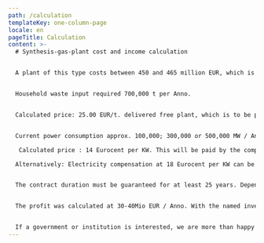 ```yaml
---
path: /calculation
templateKey: one-column-page
locale: en
pageTitle: Calculation
content: >-
  # Synthesis-gas-plant cost and income calculation


  A plant of this type costs between 450 and 465 million EUR, which is provided by the investor. The construction period after contract signature is 2.5 to 3 years.


  Household waste input required 700,000 t per Anno.


  Calculated price: 25.00 EUR/t. delivered free plant, which is to be paid by the supplier.


  Current power consumption approx. 100,000; 300,000 or 500,000 MW / Anno.

   Calculated price : 14 Eurocent per KW. This will be paid by the company who takes the power.

  Alternatively: Electricity compensation at 18 Eurocent per KW can be delivered; household waste to plant at 0,00 EUR / t. This price could be made variable ( up or down ) in relation to the upper conditions of input from waste and the price of electricity.


  The contract duration must be guaranteed for at least 25 years. Depending on the specific circumstances of a city or country, we may ask for a performance guarantee , which is held on a blocked account in the state of the contracting party. In the contract, we can offer a 30% participation to the respective city or state. There is also the possibility of an official and legal 3-5 % participation of a person, a company or another institution, which allows the conclusion of the contract.


  The profit was calculated at 30-40Mio EUR / Anno. With the named investment, as well as previously described numbers and facts, the participation percentage can be calculated from this.


  If a government or institution is interested, we are more than happy to forward a complete presentation portfolio, including additional graphics from the power plant.
---
```

